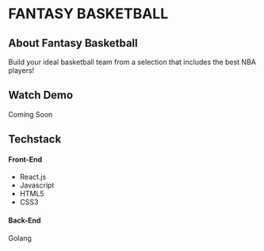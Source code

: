 # FANTASY BASKETBALL

## About Fantasy Basketball
Build your ideal basketball team from a selection that includes the best NBA players!  

## Watch Demo
Coming Soon

## Techstack
#### Front-End
  - React.js
  - Javascript
  - HTML5
  - CSS3

#### Back-End
Golang
